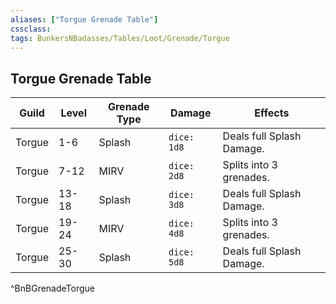 ```yaml
---
aliases: ["Torgue Grenade Table"]
cssclass: 
tags: BunkersNBadasses/Tables/Loot/Grenade/Torgue
---
```

## Torgue Grenade Table

| Guild | Level | Grenade Type | Damage      | Effects                            |
| ----- | ----- | ------------ | ----------- | ---------------------------------- |
| Torgue | 1-6   | Splash  | `dice: 1d8` | Deals full Splash Damage. |
| Torgue | 7-12  | MIRV       | `dice: 2d8` | Splits into 3 grenades. |
| Torgue | 13-18 | Splash  | `dice: 3d8` | Deals full Splash Damage. |
| Torgue | 19-24 | MIRV       | `dice: 4d8` | Splits into 3 grenades.                                   |
| Torgue | 25-30 | Splash  | `dice: 5d8` | Deals full Splash Damage. |
^BnBGrenadeTorgue
